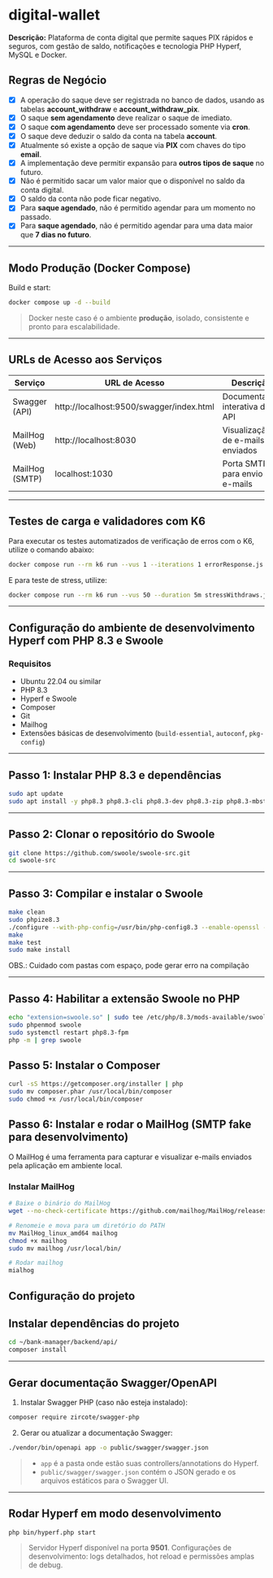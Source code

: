 # digital-wallet

**Descrição:**
Plataforma de conta digital que permite saques PIX rápidos e seguros, com gestão de saldo, notificações e tecnologia PHP Hyperf, MySQL e Docker.

## Regras de Negócio

- [x] A operação do saque deve ser registrada no banco de dados, usando as tabelas **account_withdraw** e **account_withdraw_pix**.  
- [x] O saque **sem agendamento** deve realizar o saque de imediato.  
- [x] O saque **com agendamento** deve ser processado somente via **cron**.  
- [x] O saque deve deduzir o saldo da conta na tabela **account**.  
- [x] Atualmente só existe a opção de saque via **PIX** com chaves do tipo **email**.  
- [x] A implementação deve permitir expansão para **outros tipos de saque** no futuro.  
- [x] Não é permitido sacar um valor maior que o disponível no saldo da conta digital.  
- [x] O saldo da conta não pode ficar negativo.  
- [x] Para **saque agendado**, não é permitido agendar para um momento no passado.  
- [x] Para **saque agendado**, não é permitido agendar para uma data maior que **7 dias no futuro**.  

---

## Modo Produção (Docker Compose)


Build e start:

```bash
docker compose up -d --build
```

> Docker neste caso é o ambiente **produção**, isolado, consistente e pronto para escalabilidade.

---

## URLs de Acesso aos Serviços

| Serviço        | URL de Acesso                        | Descrição                        |
|----------------|-------------------------------------|----------------------------------|
| Swagger (API)  | http://localhost:9500/swagger/index.html | Documentação interativa da API   |
| MailHog (Web)  | http://localhost:8030               | Visualização de e-mails enviados |
| MailHog (SMTP) | localhost:1030                      | Porta SMTP para envio de e-mails |

---

## Testes de carga e validadores com K6

Para executar os testes automatizados de verificação de erros com o K6, utilize o comando abaixo:

```bash
docker compose run --rm k6 run --vus 1 --iterations 1 errorResponse.js
```

E para teste de stress, utilize:

```bash
docker compose run --rm k6 run --vus 50 --duration 5m stressWithdraws.js
```

---

## Configuração do ambiente de desenvolvimento Hyperf com PHP 8.3 e Swoole

### Requisitos

* Ubuntu 22.04 ou similar
* PHP 8.3
* Hyperf e Swoole 
* Composer
* Git
* Mailhog
* Extensões básicas de desenvolvimento (`build-essential`, `autoconf`, `pkg-config`)

---

## Passo 1: Instalar PHP 8.3 e dependências

```bash
sudo apt update
sudo apt install -y php8.3 php8.3-cli php8.3-dev php8.3-zip php8.3-mbstring php8.3-sockets php8.3-mysql php-pear git curl build-essential autoconf pkg-config
```

---

## Passo 2: Clonar o repositório do Swoole

```bash
git clone https://github.com/swoole/swoole-src.git
cd swoole-src
```

---

## Passo 3: Compilar e instalar o Swoole

```bash
make clean
sudo phpize8.3
./configure --with-php-config=/usr/bin/php-config8.3 --enable-openssl --enable-sockets --enable-mysqlnd
make
make test
sudo make install
```

OBS.: Cuidado com pastas com espaço, pode gerar erro na compilação

---

## Passo 4: Habilitar a extensão Swoole no PHP

```bash
echo "extension=swoole.so" | sudo tee /etc/php/8.3/mods-available/swoole.ini
sudo phpenmod swoole
sudo systemctl restart php8.3-fpm
php -m | grep swoole
```

## Passo 5: Instalar o Composer

```bash
curl -sS https://getcomposer.org/installer | php
sudo mv composer.phar /usr/local/bin/composer
sudo chmod +x /usr/local/bin/composer
```

## Passo 6: Instalar e rodar o MailHog (SMTP fake para desenvolvimento)

O MailHog é uma ferramenta para capturar e visualizar e-mails enviados pela aplicação em ambiente local.

### Instalar MailHog

```bash
# Baixe o binário do MailHog
wget --no-check-certificate https://github.com/mailhog/MailHog/releases/download/v1.0.1/MailHog_linux_amd64

# Renomeie e mova para um diretório do PATH
mv MailHog_linux_amd64 mailhog
chmod +x mailhog
sudo mv mailhog /usr/local/bin/

# Rodar mailhog
mialhog
```

## Configuração do projeto 
## Instalar dependências do projeto

```bash
cd ~/bank-manager/backend/api/
composer install
```

---

## Gerar documentação Swagger/OpenAPI

1. Instalar Swagger PHP (caso não esteja instalado):

```bash
composer require zircote/swagger-php
```

2. Gerar ou atualizar a documentação Swagger:

```bash
./vendor/bin/openapi app -o public/swagger/swagger.json
```

> * `app` é a pasta onde estão suas controllers/annotations do Hyperf.
> * `public/swagger/swagger.json` contém o JSON gerado e os arquivos estáticos para o Swagger UI.

---

## Rodar Hyperf em modo desenvolvimento

```bash
php bin/hyperf.php start
```

> Servidor Hyperf disponível na porta **9501**.
> Configurações de desenvolvimento: logs detalhados, hot reload e permissões amplas de debug.

